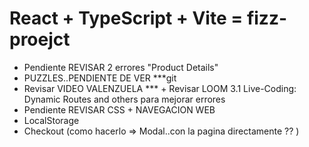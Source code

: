 # React + TypeScript + Vite = fizz-proejct
- Pendiente REVISAR 2 errores "Product Details"
- PUZZLES..PENDIENTE DE VER ***git 
- Revisar VIDEO VALENZUELA *** + Revisar LOOM 3.1 Live-Coding: Dynamic Routes and others para mejorar errores 
- Pendiente REVISAR CSS + NAVEGACION WEB 
- LocalStorage 
- Checkout (como hacerlo => Modal..con la pagina directamente ?? )